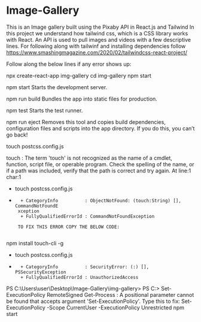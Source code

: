 # Image-Gallery
This is an Image gallery built using the Pixaby API in React.js and Tailwind 
In this project we understand how tailwind css, which is a CSS library works with React.
An API is used to pull images and videos with a few descriptive lines.
For following along with tailwinf and installing dependencies follow https://www.smashingmagazine.com/2020/02/tailwindcss-react-project/

Follow along the below lines if any error shows up:

npx create-react-app img-gallery
  cd img-gallery
  npm start

  npm start
    Starts the development server.

  npm run build
    Bundles the app into static files for production.

  npm test
    Starts the test runner.

  npm run eject
    Removes this tool and copies build dependencies, configuration files
    and scripts into the app directory. If you do this, you can’t go back!


 touch postcss.config.js
>>
touch : The term 'touch' is not recognized as the name of a cmdlet, function, 
script file, or operable program. Check the spelling of the name, or if a path 
was included, verify that the path is correct and try again.
At line:1 char:1
+ touch postcss.config.js
+ ~~~~~
    + CategoryInfo          : ObjectNotFound: (touch:String) [], CommandNotFoundE 
   xception
    + FullyQualifiedErrorId : CommandNotFoundException
   
   TO FIX THIS ERROR COPY THE BELOW CODE:
 
 npm install touch-cli -g

+ touch postcss.config.js
+ ~~~~~
    + CategoryInfo          : SecurityError: (:) [], PSSecurityException
    + FullyQualifiedErrorId : UnauthorizedAccess
PS C:\Users\user\Desktop\Image-Gallery\img-gallery> PS C:\> Set-ExecutionPolicy RemoteSigned
Get-Process : A positional parameter cannot be found that accepts argument 
'Set-ExecutionPolicy'.
 Type this to fix:
 Set-ExecutionPolicy -Scope CurrentUser -ExecutionPolicy Unrestricted
 npm start





























































































































































































